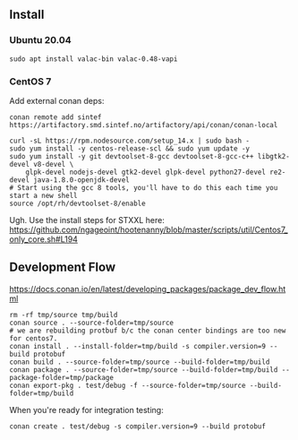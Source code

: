 
## Install

### Ubuntu 20.04

```
sudo apt install valac-bin valac-0.48-vapi
```

### CentOS 7

Add external conan deps:

```
conan remote add sintef https://artifactory.smd.sintef.no/artifactory/api/conan/conan-local
```

```
curl -sL https://rpm.nodesource.com/setup_14.x | sudo bash -
sudo yum install -y centos-release-scl && sudo yum update -y
sudo yum install -y git devtoolset-8-gcc devtoolset-8-gcc-c++ libgtk2-devel v8-devel \
    glpk-devel nodejs-devel gtk2-devel glpk-devel python27-devel re2-devel java-1.8.0-openjdk-devel
# Start using the gcc 8 tools, you'll have to do this each time you start a new shell
source /opt/rh/devtoolset-8/enable
```

Ugh. Use the install steps for STXXL here:
https://github.com/ngageoint/hootenanny/blob/master/scripts/util/Centos7_only_core.sh#L194


## Development Flow

https://docs.conan.io/en/latest/developing_packages/package_dev_flow.html



```
rm -rf tmp/source tmp/build
conan source . --source-folder=tmp/source
# we are rebuilding protbuf b/c the conan center bindings are too new for centos7.
conan install . --install-folder=tmp/build -s compiler.version=9 --build protobuf
conan build . --source-folder=tmp/source --build-folder=tmp/build
conan package . --source-folder=tmp/source --build-folder=tmp/build --package-folder=tmp/package
conan export-pkg . test/debug -f --source-folder=tmp/source --build-folder=tmp/build
```

When you're ready for integration testing:

```
conan create . test/debug -s compiler.version=9 --build protobuf
```
